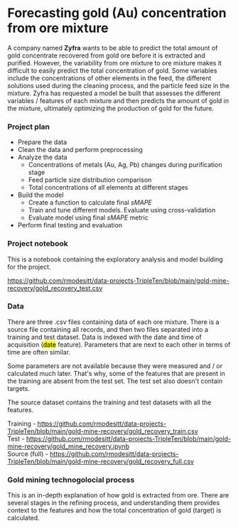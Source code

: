 # Forecasting gold (Au) concentration from ore mixture

A company named <b>Zyfra</b> wants to be able to predict the total amount of gold concentrate recovered from gold ore before it is extracted and purified. However, the variability from ore mixture to ore mixture makes it difficult to easily predict the total concentration of gold. Some variables include the concentrations of other elements in the feed, the different solutions used during the cleaning process, and the particle feed size in the mixture. Zyfra has requested a model be built that assesses the different variables / features of each mixture and then predicts the amount of gold in the mixture, ultimately optimizing the production of gold for the future. 

### Project plan
- Prepare the data
- Clean the data and perform preprocessing
- Analyze the data
  - Concentrations of metals (Au, Ag, Pb) changes during purification stage
  - Feed particle size distribution comparison
  - Total concentrations of all elements at different stages
- Build the model
  - Create a function to calculate final *sMAPE*
  - Train and tune different models. Evaluate using cross-validation
  - Evaluate model using final *sMAPE* metric
- Perform final testing and evaluation

### Project notebook
This is a notebook containing the exploratory analysis and model building for the project.

https://github.com/rmodesitt/data-projects-TripleTen/blob/main/gold-mine-recovery/gold_recovery_test.csv

### Data
There are three .csv files containing data of each ore mixture. There is a source file containing all records, and then two files separated into a training and test dataset. Data is indexed with the date and time of acquisition (<mark>date</mark> feature). Parameters that are next to each other in terms of time are often similar.

Some parameters are not available because they were measured and / or calculated much later. That's why, some of the features that are present in the training are absent from the test set. The test set also doesn't contain targets.

The source dataset contains the training and test datasets with all the features. 

Training - https://github.com/rmodesitt/data-projects-TripleTen/blob/main/gold-mine-recovery/gold_recovery_train.csv</br>
Test - https://github.com/rmodesitt/data-projects-TripleTen/blob/main/gold-mine-recovery/gold_mine_recovery.ipynb</br>
Source (full) - https://github.com/rmodesitt/data-projects-TripleTen/blob/main/gold-mine-recovery/gold_recovery_full.csv

### Gold mining technogolocial process
This is an in-depth explanation of how gold is extracted from ore. There are several stages in the refining process, and understanding them provides context to the features and how the total concentration of gold (target) is calculated.
